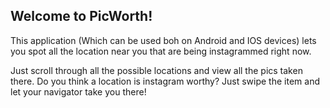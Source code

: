 ## Welcome to PicWorth!

This application (Which can be used boh on Android and IOS devices) lets you spot all the location near you  that are being instagrammed right now.

Just scroll through all the possible locations and view all the pics taken there. Do you think a location is instagram worthy? Just swipe the item and let your navigator take you there!


